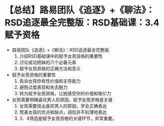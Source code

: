 # 【总结】路易团队《追逐》+《聊法》：RSD追逐最全完整版：RSD基础课：3.4赋予资格

-   路易团队《追逐》+《聊法》：RSD追逐最全完整版
    1.  介绍RSD基础课中的赋予女孩资格的重要性
    2.  讨论成功把妹的八个必备元素
    3.  赋予女孩资格的正确方法和意义
-   赋予女孩资格的重要性
    1.  告诉女孩你有性价值和主导能力
    2.  避免过度表现和失去魅力
    3.  转为赋予女孩资格，让她感受你的价值和吸引力
-   女孩需要明确喜欢男人的原因，赋予女孩资格是关键
    1.  女孩需要找出喜欢男人的原因，学会正确表达
    2.  赞美女孩的优点和缺点，调侃并不刻薄地表达
    3.  3、4筛选是赋予女孩资格的关键环节，非常重要。